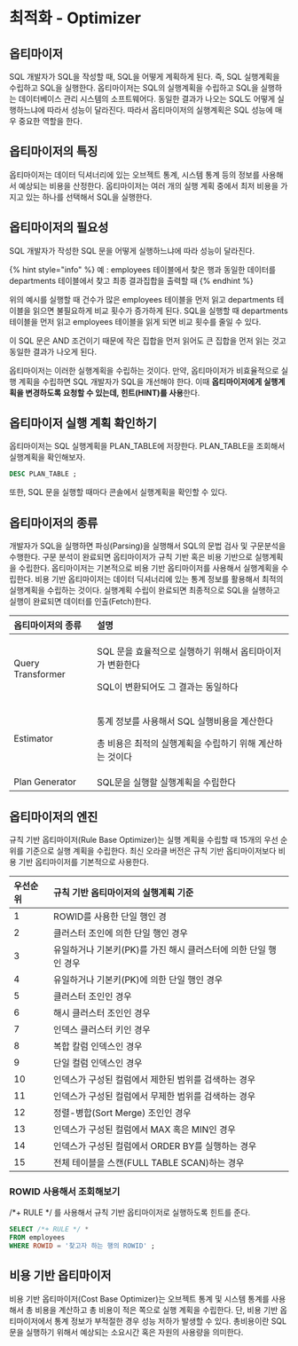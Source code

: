# 최적화  - Optimizer

## 옵티마이저 

SQL 개발자가 SQL을 작성할 때, SQL을 어떻게 계획하게 된다. 즉, SQL 실행계획을 수립하고 SQL을 실행한다. 옵티마이저는 SQL의 실행계획을 수립하고 SQL을 실행하는 데이터베이스 관리 시스템의 소프트웨어다. 동일한 결과가 나오는 SQL도 어떻게 실행하느냐에 따라서 성능이 달라진다. 따라서 옵티마이저의 실행계획은 SQL 성능에 매우 중요한 역할을 한다. 

## 옵티마이저의 특징 

옵티마이저는 데이터 딕셔너리에 있는 오브젝트 통계, 시스템 통계 등의 정보를 사용해서 예상되는 비용을 산정한다. 옵티마이저는 여러 개의 실행 계획 중에서 최저 비용을 가지고 있는 하나를 선택해서 SQL을 실행한다. 

## 옵티마이저의 필요성 

SQL 개발자가 작성한 SQL 문을 어떻게 실행하느냐에 따라 성능이 달라진다. 

{% hint style="info" %}
예 : employees 테이블에서 찾은 행과 동일한 데이터를 departments 테이블에서 찾고 최종 결과집합을 출력할 때 
{% endhint %}

위의 예시를 실행할 때 건수가 많은 employees 테이블을 먼저 읽고 departments 테이블을 읽으면 불필요하게 비교 횟수가 증가하게 된다. SQL을 실행할 때 departments 테이블을 먼저 읽고 employees 테이블을 읽게 되면 비교 횟수를 줄일 수 있다. 

이 SQL 문은 AND 조건이기 때문에 작은 집합을 먼저 읽어도 큰 집합을 먼저 읽는 것고 동일한 결과가 나오게 된다. 

옵티마이저는 이러한 실행계획을 수립하는 것이다. 만약, 옵티마이저가 비효율적으로 실행 계획을 수립하면 SQL 개발자가 SQL을 개선해야 한다. 이때 **옵티마이저에게 실행계획을 변경하도록 요청할 수 있는데, 힌트\(HINT\)를 사용**한다.

## 옵티마이저 실행 계획 확인하기 

옵티마이저는 SQL 실행계획을 PLAN\_TABLE에 저장한다. PLAN\_TABLE을 조회해서 실행계획을 확인해보자. 

```sql
DESC PLAN_TABLE ; 
```

또한, SQL 문을 실행할 때마다 콘솔에서 실행계획을 확인할 수 있다. 



## 옵티마이저의 종류 

개발자가 SQL을 실행하면 파싱\(Parsing\)을 실행해서 SQL의 문법 검사 및 구문분석을 수행한다. 구문 분석이 완료되면 옵티마이저가 규칙 기반 혹은 비용 기반으로 실행계획을 수립한다. 옵티마이저는 기본적으로 비용 기반 옵티마이저를 사용해서 실행계획을 수립한다. 비용 기반 옵티마이저는 데이터 딕셔너리에 있는 통계 정보를 활용해서 최적의 실행계획을 수립하는 것이다. 실행계획 수립이 완료되면 최종적으로 SQL을 실행하고 실행이 완료되면 데이터를 인출\(Fetch\)한다. 

<table>
  <thead>
    <tr>
      <th style="text-align:left">&#xC635;&#xD2F0;&#xB9C8;&#xC774;&#xC800;&#xC758; &#xC885;&#xB958;</th>
      <th
      style="text-align:left">&#xC124;&#xBA85;</th>
    </tr>
  </thead>
  <tbody>
    <tr>
      <td style="text-align:left">Query Transformer</td>
      <td style="text-align:left">
        <p>SQL &#xBB38;&#xC744; &#xD6A8;&#xC728;&#xC801;&#xC73C;&#xB85C; &#xC2E4;&#xD589;&#xD558;&#xAE30;
          &#xC704;&#xD574;&#xC11C; &#xC635;&#xD2F0;&#xB9C8;&#xC774;&#xC800;&#xAC00;
          &#xBCC0;&#xD658;&#xD55C;&#xB2E4;</p>
        <p>SQL&#xC774; &#xBCC0;&#xD658;&#xB418;&#xC5B4;&#xB3C4; &#xADF8; &#xACB0;&#xACFC;&#xB294;
          &#xB3D9;&#xC77C;&#xD558;&#xB2E4;</p>
      </td>
    </tr>
    <tr>
      <td style="text-align:left">Estimator</td>
      <td style="text-align:left">
        <p>&#xD1B5;&#xACC4; &#xC815;&#xBCF4;&#xB97C; &#xC0AC;&#xC6A9;&#xD574;&#xC11C;
          SQL &#xC2E4;&#xD589;&#xBE44;&#xC6A9;&#xC744; &#xACC4;&#xC0B0;&#xD55C;&#xB2E4;</p>
        <p>&#xCD1D; &#xBE44;&#xC6A9;&#xC740; &#xCD5C;&#xC801;&#xC758; &#xC2E4;&#xD589;&#xACC4;&#xD68D;&#xC744;
          &#xC218;&#xB9BD;&#xD558;&#xAE30; &#xC704;&#xD574; &#xACC4;&#xC0B0;&#xD558;&#xB294;
          &#xAC83;&#xC774;&#xB2E4;</p>
      </td>
    </tr>
    <tr>
      <td style="text-align:left">Plan Generator</td>
      <td style="text-align:left">SQL&#xBB38;&#xC744; &#xC2E4;&#xD589;&#xD560; &#xC2E4;&#xD589;&#xACC4;&#xD68D;&#xC744;
        &#xC218;&#xB9BD;&#xD55C;&#xB2E4;</td>
    </tr>
  </tbody>
</table>

## 옵티마이저의 엔진 

규칙 기반 옵티마이저\(Rule Base Optimizer\)는 실행 계획을 수립할 때 15개의 우선 순위를 기준으로 실행 계획을 수립한다. 최신 오라클 버전은 규칙 기반 옵티마이저보다 비용 기반 옵티마이저를 기본적으로 사용한다. 

| 우선순위    | 규칙 기반 옵티마이저의 실행계획 기준  |
| :--- | :--- |
| 1 | ROWID를 사용한 단일 행인 경 |
| 2 | 클러스터 조인에 의한 단일 행인 경우  |
| 3 | 유일하거나 기본키\(PK\)를 가진 해시 클러스터에 의한 단일 행인 경우  |
| 4 | 유일하거나 기본키\(PK\)에 의한 단일 행인 경우  |
| 5 | 클러스터 조인인 경우  |
| 6 | 해시 클러스터 조인인 경우  |
| 7 | 인덱스 클러스터 키인 경우  |
| 8 | 복합 칼럼 인덱스인 경우  |
| 9 | 단일 컬럼 인덱스인 경우  |
| 10 | 인덱스가 구성된 컬럼에서 제한된 범위를 검색하는 경우  |
| 11 | 인덱스가 구성된 컬럼에서 무제한 범위를 검색하는 경우  |
| 12 | 정렬-병합\(Sort Merge\) 조인인 경우  |
| 13 | 인덱스가 구성된 컬럼에서 MAX 혹은 MIN인 경우  |
| 14 | 인덱스가 구성된 컬럼에서 ORDER BY를 실행하는 경우  |
| 15 | 전체 테이블을 스캔\(FULL TABLE SCAN\)하는 경우  |

### ROWID 사용해서 조회해보기 

/\*+ RULE \*/ 를 사용해서 규칙 기반 옵티마이저로 실행하도록 힌트를 준다. 

```sql
SELECT /*+ RULE */ * 
FROM employees 
WHERE ROWID = '찾고자 하는 행의 ROWID' ;  
```



## 비용 기반 옵티마이저 

비용 기반 옵티마이저\(Cost Base Optimizer\)는 오브젝트 통계 및 시스템 통계를 사용해서 총 비용을 계산하고 총 비용이 적은 쪽으로 실행 계획을 수립한다. 단, 비용 기반 옵티마이저에서 통계 정보가 부적절한 경우 성능 저하가 발생할 수 있다. 총비용이란 SQL문을 실행하기 위해서 예상되는 소요시간 혹은 자원의 사용량을 의미한다. 

